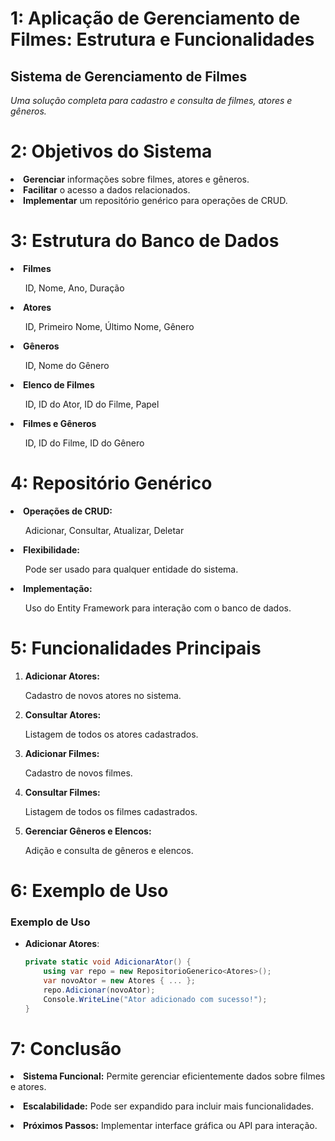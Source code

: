 # 1: Aplicação de Gerenciamento de Filmes: Estrutura e Funcionalidades
## Sistema de Gerenciamento de Filmes

<i>Uma solução completa para cadastro e consulta de filmes, atores e gêneros.</i>

# 2: Objetivos do Sistema
<li><b>Gerenciar</b> informações sobre filmes, atores e gêneros.</li>

<li><b>Facilitar</b> o acesso a dados relacionados.</li>

<li><b>Implementar</b> um repositório genérico para operações de CRUD.</li>

# 3: Estrutura do Banco de Dados

<li><b>Filmes</b></li>
<ul>ID, Nome, Ano, Duração</ul>

<li><b>Atores</b></li>
<ul>ID, Primeiro Nome, Último Nome, Gênero</ul>

<li><b>Gêneros</b></li>
<ul>ID, Nome do Gênero</ul>

<li><b>Elenco de Filmes</b></li>
<ul>ID, ID do Ator, ID do Filme, Papel</ul>

<li><b>Filmes e Gêneros</b></li>
<ul>ID, ID do Filme, ID do Gênero</ul>

# 4: Repositório Genérico
<li><b>Operações de CRUD:</b></li>
<ul>Adicionar, Consultar, Atualizar, Deletar</ul>

<li><b>Flexibilidade:</b></li>
<ul>Pode ser usado para qualquer entidade do sistema.</ul>

<li><b>Implementação:</b></li>
<ul>Uso do Entity Framework para interação com o banco de dados.</ul>

# 5: Funcionalidades Principais

1. <b>Adicionar Atores:</b>
<ul>Cadastro de novos atores no sistema.</ul>

2. <b>Consultar Atores:</b>
<ul>Listagem de todos os atores cadastrados.</ul>

3. <b>Adicionar Filmes:</b>
<ul>Cadastro de novos filmes.</ul>

4. <b>Consultar Filmes:</b>
<ul>Listagem de todos os filmes cadastrados.</ul>

5. <b>Gerenciar Gêneros e Elencos:</b>
<ul>Adição e consulta de gêneros e elencos.</ul>

# 6: Exemplo de Uso

### Exemplo de Uso
- **Adicionar Atores**:
  ```csharp
  private static void AdicionarAtor() {
      using var repo = new RepositorioGenerico<Atores>();
      var novoAtor = new Atores { ... };
      repo.Adicionar(novoAtor);
      Console.WriteLine("Ator adicionado com sucesso!");
  }

# 7: Conclusão

<b><li>Sistema Funcional:</b> Permite gerenciar eficientemente dados sobre filmes e atores.</li>

<b><li>Escalabilidade:</b> Pode ser expandido para incluir mais funcionalidades.</li>

<b><li>Próximos Passos:</b> Implementar interface gráfica ou API para interação.</li>
